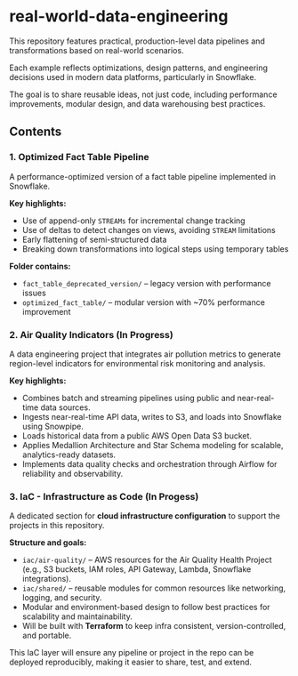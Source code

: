 # real-world-data-engineering

This repository features practical, production-level data pipelines and transformations based on real-world scenarios.  

Each example reflects optimizations, design patterns, and engineering decisions used in modern data platforms, particularly in Snowflake.

The goal is to share reusable ideas, not just code, including performance improvements, modular design, and data warehousing best practices.

## Contents

### 1. Optimized Fact Table Pipeline
A performance-optimized version of a fact table pipeline implemented in Snowflake.

**Key highlights:**
- Use of append-only `STREAMs` for incremental change tracking
- Use of deltas to detect changes on views, avoiding `STREAM` limitations
- Early flattening of semi-structured data
- Breaking down transformations into logical steps using temporary tables

**Folder contains:**
- `fact_table_deprecated_version/` – legacy version with performance issues
- `optimized_fact_table/` – modular version with ~70% performance improvement

### 2. Air Quality Indicators (In Progress)
A data engineering project that integrates air pollution metrics to generate region-level indicators for environmental risk monitoring and analysis.

**Key highlights:**
- Combines batch and streaming pipelines using public and near-real-time data sources.
- Ingests near-real-time API data, writes to S3, and loads into Snowflake using Snowpipe.
- Loads historical data from a public AWS Open Data S3 bucket.
- Applies Medallion Architecture and Star Schema modeling for scalable, analytics-ready datasets.
- Implements data quality checks and orchestration through Airflow for reliability and observability.

### 3. IaC - Infrastructure as Code (In Progess)
A dedicated section for **cloud infrastructure configuration** to support the projects in this repository.  

**Structure and goals:**
- `iac/air-quality/` – AWS resources for the Air Quality Health Project (e.g., S3 buckets, IAM roles, API Gateway, Lambda, Snowflake integrations).
- `iac/shared/` – reusable modules for common resources like networking, logging, and security.
- Modular and environment-based design to follow best practices for scalability and maintainability.
- Will be built with **Terraform** to keep infra consistent, version-controlled, and portable.

This IaC layer will ensure any pipeline or project in the repo can be deployed reproducibly, making it easier to share, test, and extend.
